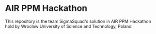 # AIR PPM Hackathon
This repository is the team SigmaSquad's solution in AIR PPM Hackathon hold by Wrocław University of Science and Technology, Poland
